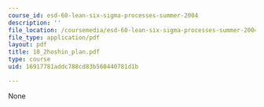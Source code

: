 ```yaml
---
course_id: esd-60-lean-six-sigma-processes-summer-2004
description: ''
file_location: /coursemedia/esd-60-lean-six-sigma-processes-summer-2004/16917781addc788cd83b560440781d1b_10_2hoshin_plan.pdf
file_type: application/pdf
layout: pdf
title: 10_2hoshin_plan.pdf
type: course
uid: 16917781addc788cd83b560440781d1b

---
```

None
